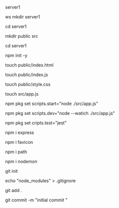  server1

 ws mkdir server1

cd server1

mkdir public src

cd server1

npm init -y

touch public/index.html

touch public/index.js

touch public/style.css

touch src/app.js

npm pkg set scripts.start="node ./src/app.js"

npm pkg set scripts.dev="node --watich ./src/app.js"

npm pkg set cripts.test="jest"

npm i express

npm i favicon 

npm i path 

npm i nodemon

git init 

echo "node_modules" > .gitignore

git add .

git commit -m "initial commit "


